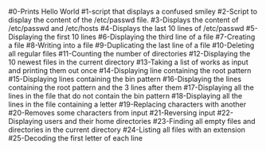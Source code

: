 #0-Prints Hello World
#1-script that displays a confused smiley 
#2-Script to display the content of the /etc/passwd file.
#3-Displays the content of /etc/passwd and /etc/hosts
#4-Displays the last 10 lines of /etc/passwd
#5-Displaying the first 10 lines
#6-Displaying the third line of a file
#7-Creating a file
#8-Writing into a file
#9-Duplicating the last line of a file
#10-Deleting all regular files
#11-Counting the number of directories
#12-Displaying the 10 newest files in the current directory
#13-Taking a list of works as input and printing them out once
#14-Displaying line containing the root pattern
#15-Displaying lines containing the bin pattern
#16-Displaying the lines containing the root pattern and the 3 lines after them
#17-Displaying all the lines in the file that do not contain the bin pattern
#18-Displaying all the lines in the file containing a letter
#19-Replacing characters with another
#20-Removes some characters from input
#21-Reversing input
#22-Displaying users and their home directories
#23-Finding all empty files and directories in the current directory
#24-Listing all files with an extension
#25-Decoding the first letter of each line
